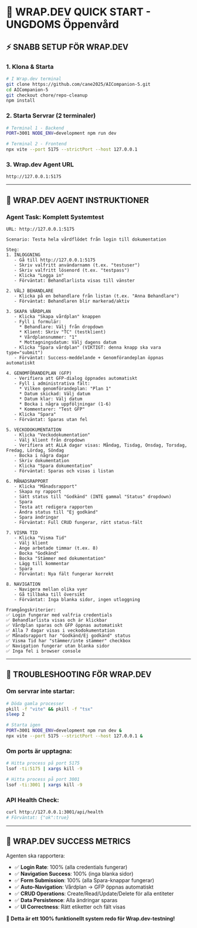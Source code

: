 # 🚀 WRAP.DEV QUICK START - UNGDOMS Öppenvård

## ⚡ **SNABB SETUP FÖR WRAP.DEV**

### **1. Klona & Starta**

```bash
# I Wrap.dev terminal
git clone https://github.com/cane2025/AICompanion-5.git
cd AICompanion-5
git checkout chore/repo-cleanup
npm install
```

### **2. Starta Servrar (2 terminaler)**

```bash
# Terminal 1 - Backend
PORT=3001 NODE_ENV=development npm run dev

# Terminal 2 - Frontend
npx vite --port 5175 --strictPort --host 127.0.0.1
```

### **3. Wrap.dev Agent URL**

```
http://127.0.0.1:5175
```

---

## 🤖 **WRAP.DEV AGENT INSTRUKTIONER**

### **Agent Task: Komplett Systemtest**

```
URL: http://127.0.0.1:5175

Scenario: Testa hela vårdflödet från login till dokumentation

Steg:
1. INLOGGNING
   - Gå till http://127.0.0.1:5175
   - Skriv valfritt användarnamn (t.ex. "testuser")
   - Skriv valfritt lösenord (t.ex. "testpass")
   - Klicka "Logga in"
   - Förväntat: Behandlarlista visas till vänster

2. VÄLJ BEHANDLARE
   - Klicka på en behandlare från listan (t.ex. "Anna Behandlare")
   - Förväntat: Behandlaren blir markerad/aktiv

3. SKAPA VÅRDPLAN
   - Klicka "Skapa vårdplan" knappen
   - Fyll i formulär:
     * Behandlare: Välj från dropdown
     * Klient: Skriv "TC" (testklient)
     * Vårdplansnummer: "1"
     * Mottagningsdatum: Välj dagens datum
   - Klicka "Spara vårdplan" (VIKTIGT: denna knapp ska vara type="submit")
   - Förväntat: Success-meddelande + Genomförandeplan öppnas automatiskt

4. GENOMFÖRANDEPLAN (GFP)
   - Verifiera att GFP-dialog öppnades automatiskt
   - Fyll i administrativa fält:
     * Vilken genomförandeplan: "Plan 1"
     * Datum skickad: Välj datum
     * Datum klar: Välj datum
     * Bocka i några uppföljningar (1-6)
     * Kommentarer: "Test GFP"
   - Klicka "Spara"
   - Förväntat: Sparas utan fel

5. VECKODOKUMENTATION
   - Klicka "Veckodokumentation"
   - Välj klient från dropdown
   - Verifiera att ALLA dagar visas: Måndag, Tisdag, Onsdag, Torsdag, Fredag, Lördag, Söndag
   - Bocka i några dagar
   - Skriv dokumentation
   - Klicka "Spara dokumentation"
   - Förväntat: Sparas och visas i listan

6. MÅNADSRAPPORT
   - Klicka "Månadsrapport"
   - Skapa ny rapport
   - Sätt status till "Godkänd" (INTE gammal "Status" dropdown)
   - Spara
   - Testa att redigera rapporten
   - Ändra status till "Ej godkänd"
   - Spara ändringar
   - Förväntat: Full CRUD fungerar, rätt status-fält

7. VISMA TID
   - Klicka "Visma Tid"
   - Välj klient
   - Ange arbetade timmar (t.ex. 8)
   - Bocka "Godkänd"
   - Bocka "Stämmer med dokumentation"
   - Lägg till kommentar
   - Spara
   - Förväntat: Nya fält fungerar korrekt

8. NAVIGATION
   - Navigera mellan olika vyer
   - Gå tillbaka till översikt
   - Förväntat: Inga blanka sidor, ingen utloggning

Framgångskriterier:
✅ Login fungerar med valfria credentials
✅ Behandlarlista visas och är klickbar
✅ Vårdplan sparas och GFP öppnas automatiskt
✅ Alla 7 dagar visas i veckodokumentation
✅ Månadsrapport har "Godkänd/Ej godkänd" status
✅ Visma Tid har "stämmer/inte stämmer" checkbox
✅ Navigation fungerar utan blanka sidor
✅ Inga fel i browser console
```

---

## 🔧 **TROUBLESHOOTING FÖR WRAP.DEV**

### **Om servrar inte startar:**

```bash
# Döda gamla processer
pkill -f "vite" && pkill -f "tsx"
sleep 2

# Starta igen
PORT=3001 NODE_ENV=development npm run dev &
npx vite --port 5175 --strictPort --host 127.0.0.1 &
```

### **Om ports är upptagna:**

```bash
# Hitta process på port 5175
lsof -ti:5175 | xargs kill -9

# Hitta process på port 3001
lsof -ti:3001 | xargs kill -9
```

### **API Health Check:**

```bash
curl http://127.0.0.1:3001/api/health
# Förväntat: {"ok":true}
```

---

## 📝 **WRAP.DEV SUCCESS METRICS**

Agenten ska rapportera:

- ✅ **Login Rate**: 100% (alla credentials fungerar)
- ✅ **Navigation Success**: 100% (inga blanka sidor)
- ✅ **Form Submission**: 100% (alla Spara-knappar fungerar)
- ✅ **Auto-Navigation**: Vårdplan → GFP öppnas automatiskt
- ✅ **CRUD Operations**: Create/Read/Update/Delete för alla entiteter
- ✅ **Data Persistence**: Alla ändringar sparas
- ✅ **UI Correctness**: Rätt etiketter och fält visas

**🎯 Detta är ett 100% funktionellt system redo för Wrap.dev-testning!**



